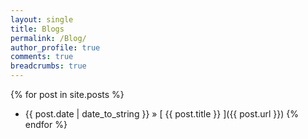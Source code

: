 ```yaml
---
layout: single
title: Blogs
permalink: /Blog/
author_profile: true
comments: true
breadcrumbs: true
---
```


{% for post in site.posts %}
  * {{ post.date | date_to_string }} &raquo; [ {{ post.title }} ]({{ post.url }})
{% endfor %}
